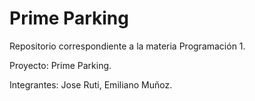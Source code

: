 # Prime Parking
Repositorio correspondiente a la materia Programación 1.

Proyecto: Prime Parking.

Integrantes: Jose Ruti, Emiliano Muñoz.
